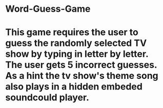 # Word-Guess-Game

# This game requires the user to guess the randomly selected TV show by typing in letter by letter. The user gets 5 incorrect guesses. As a hint the tv show's theme song also plays in a hidden embeded soundcould player.
